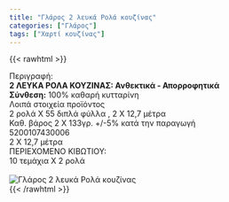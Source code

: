 ```yaml
---
title: "Γλάρος 2 λευκά Ρολά κουζίνας"
categories: ["Γλάρος"]
tags: ["Χαρτί κουζίνας"]
---
```

{{< rawhtml >}}

<div class="sload182"><div class="product"><div id="sistatika">Περιγραφή:</div><div class="alltext"><b>2 ΛΕΥΚΑ ΡΟΛΑ ΚΟΥΖΙΝΑΣ: Ανθεκτικά - Απορροφητικά</b><br><b>Σύνθεση:</b> 100% καθαρή κυτταρίνη<br></div><div id="loipa">Λοιπά στοιχεία προϊόντος</div><div class="alltext">2 ρολά Χ 55 διπλά φύλλα , 2 Χ 12,7 μέτρα<br>Καθ. βάρος 2 Χ 133γρ. +/-5% κατά την παραγωγή<br></div><div id="barcode"><div id="barimage1"></div><span id="bartext">5200107430006</span></div><div id="varos"><div id="dimimg"></div><span id="varostext">2 Χ 12,7 μέτρα</span></div><div id="kivotio">ΠΕΡΙΕΧΟΜΕΝΟ ΚΙΒΩΤΙΟΥ:<br>10 τεμάχια Χ 2 ρολά</div><br><div class="pimg"><img alt="Γλάρος 2 λευκά Ρολά κουζίνας" title="Γλάρος 2 λευκά Ρολά κουζίνας" src="/media/images/glaros-2-leuka-rola-kouzinas.jpg"></div></div></div>
{{< /rawhtml >}}


